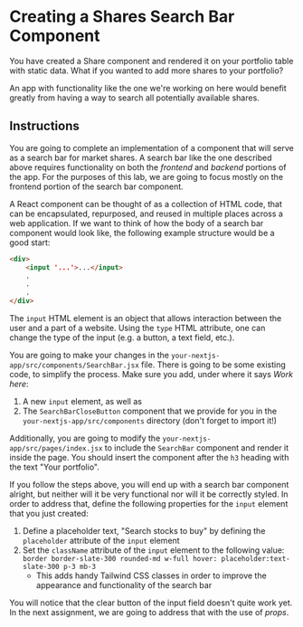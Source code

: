 # Creating a Shares Search Bar Component

You have created a Share component and rendered it on your portfolio table with static data. What if you wanted to add more shares to your portfolio?

An app with functionality like the one we're working on here would benefit greatly from having a way to search all potentially available shares.

## Instructions

You are going to complete an implementation of a component that will serve as a search bar for market shares. A search bar like the one described above requires functionality on both the *frontend* and *backend* portions of the app. For the purposes of this lab, we are going to focus mostly on the frontend portion of the search bar component.

A React component can be thought of as a collection of HTML code, that can be encapsulated, repurposed, and reused in multiple places across a web application. If we want to think of how the body of a search bar component would look like, the following example structure would be a good start:
```html
<div>
    <input '...'>...</input>
    .
    .
    .
</div>
```

The `input` HTML element is an object that allows interaction between the user and a part of a website. Using the `type` HTML attribute, one can change the type of the input (e.g. a button, a text field, etc.).

You are going to make your changes in the `your-nextjs-app/src/components/SearchBar.jsx` file. There is going to be some existing code, to simplify the process. Make sure you add, under where it says *Work here*:
1. A new `input` element, as well as
2. The `SearchBarCloseButton` component that we provide for you in the `your-nextjs-app/src/components` directory (don't forget to import it!)

Additionally, you are going to modify the `your-nextjs-app/src/pages/index.jsx` to include the `SearchBar` component and render it inside the page. You should insert the component after the `h3` heading with the text "Your portfolio".

If you follow the steps above, you will end up with a search bar component alright, but neither will it be very functional nor will it be correctly styled. In order to address that, define the following properties for the `input` element that you just created:
1. Define a placeholder text, "Search stocks to buy" by defining the `placeholder` attribute of the `input` element
2. Set the `className` attribute of the `input` element to the following value: `border border-slate-300 rounded-md w-full hover: placeholder:text-slate-300 p-3 mb-3`
    * This adds handy Tailwind CSS classes in order to improve the appearance and functionality of the search bar

You will notice that the clear button of the input field doesn't quite work yet. In the next assignment, we are going to address that with the use of *props*.
